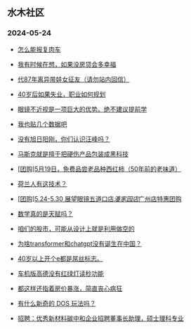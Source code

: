 ## 水木社区 
### 2024-05-24

+ [怎么能报复肉车](https://www.mysmth.net/nForum/article/AutoWorld/1944836203)

+ [我有时候在想，如果没房贷会多幸福](https://www.mysmth.net/nForum/article/FamilyLife/1766709205)

+ [代87年离异带娃女征友（请勿站内回信）](https://www.mysmth.net/nForum/article/PieLove/2882999)

+ [40岁后如果失业，职业如何规划](https://www.mysmth.net/nForum/article/WorkingLife/50937)

+ [眼镜不近视是一项巨大的优势。绝不建议提前学](https://www.mysmth.net/nForum/article/ChildEducation/2386143)

+ [我也贴几个数据吧](https://www.mysmth.net/nForum/article/OurEstate/2986576)

+ [没有旭日阳刚，你们认识汪峰吗？](https://www.mysmth.net/nForum/article/MyFamily/267359)

+ [马斯克就是擅于把硬伤产品包装成黑科技](https://www.mysmth.net/nForum/article/Aero/444518)

+ [[团购]5月19日，免费品尝老品种西红柿（50年前的老味道）](https://www.mysmth.net/nForum/article/ADAgent_TG/1321679)

+ [荷兰人有这技术？](https://www.mysmth.net/nForum/article/METech/481447)

+ [[团购]5.24-5.30 展望眼镜五道口店*潘家园店*广州店特惠团购](https://www.mysmth.net/nForum/article/ADAgent_TG/1321768)

+ [数学真的是天赋吗？](https://www.mysmth.net/nForum/article/PreUnivEdu/167772)

+ [咱们的股市，可能从设计上就是利用做空的](https://www.mysmth.net/nForum/article/Stock/10850581)

+ [为啥transformer和chatgpt没有诞生在中国？](https://www.mysmth.net/nForum/article/AI/84830)

+ [40岁以上开个e都是屌丝标志。](https://www.mysmth.net/nForum/article/AutoWorld/1944836773)

+ [车机版高德没有红绿灯读秒功能](https://www.mysmth.net/nForum/article/GreenAuto/1583153)

+ [都这样还指着房价暴涨，简直丧心病狂](https://www.mysmth.net/nForum/article/OurEstate/2987898)

+ [有什么新奇的 DOS 玩法吗？](https://www.mysmth.net/nForum/article/DOS/36158)

+ [招聘：优秀新材料碳中和企业招聘董事长助理，硕士理科专业](https://www.mysmth.net/nForum/article/Career_Upgrade/819892)

